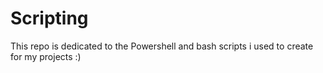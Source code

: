 # Scripting

This repo is dedicated to the Powershell and bash scripts i used to create for my projects :)
